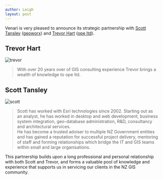 ```yaml
---
author: Leigh
layout: post
---
```


Venari is very pleased to announce its strategic partnership with [Scott Tansley][scott-tansley] ([geoworx][geoworx]) and [Trevor Hart][trevor-hart] ([ope ltd][ope]).

## Trevor Hart
![trevor](../../../img/partnerships/trevor.jpg#portrait)
> With over 20 years over of GIS consulting experience Trevor brings a wealth of knowledge to ope ltd.

## Scott Tansley
![scott](../../../img/partnerships/scott.jpg#portrait)
>Scott has worked with Esri technologies since 2002.  Starting out as an analyst, he has worked in desktop and web development, business system integration, geo-database administration, R&D, consultancy and architectural services.  
>He has become a trusted adviser to multiple NZ Government entities and has gained a reputation for successful project delivery, mentoring of staff and forming relationships which bridge the IT and GIS teams within small and large organisations.

This partnership builds upon a long professional and personal relationship with both Scott and Trevor, and forms a valuable pool of knowledge and experience that supports us in servicing our clients in the NZ GIS community.

[scott-tansley]: https://www.linkedin.com/in/scotttansley
[trevor-hart]: https://www.linkedin.com/in/trevorhartgis/
[geoworx]: https://www.geoworx.co.nz
[ope]: https://ope.nz/
